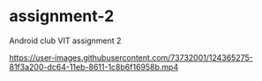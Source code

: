# assignment-2
Android club VIT assignment 2

https://user-images.githubusercontent.com/73732001/124365275-81f3a200-dc64-11eb-8611-1c8b6f16958b.mp4
